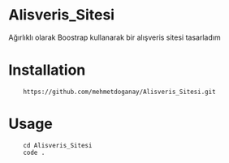 # Alisveris_Sitesi

Ağırlıklı olarak Boostrap  kullanarak  bir  alışveris sitesi tasarladım

# Installation
```
    https://github.com/mehmetdoganay/Alisveris_Sitesi.git
```

# Usage 
```
    cd Alisveris_Sitesi
    code .
```
